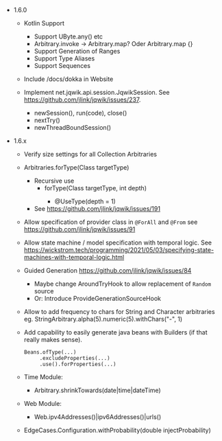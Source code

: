 - 1.6.0

    - Kotlin Support
      - Support UByte.any() etc
      - Arbitrary.invoke -> Arbitrary.map? Oder Arbitrary.map {}
      - Support Generation of Ranges
      - Support Type Aliases
      - Support Sequences

    - Include /docs/dokka in Website

    - Implement net.jqwik.api.session.JqwikSession.
      See https://github.com/jlink/jqwik/issues/237.
      - newSession(), run(code), close()
      - nextTry()
      - newThreadBoundSession()

- 1.6.x

    - Verify size settings for all Collection Arbitraries

    - Arbitraries.forType(Class<T> targetType)
      - Recursive use
        - forType(Class<T> targetType, int depth)
          - @UseType(depth = 1)
      - See https://github.com/jlink/jqwik/issues/191

    - Allow specification of provider class in `@ForAll` and `@From`
      see https://github.com/jlink/jqwik/issues/91

    - Allow state machine / model specification with temporal logic.
      See https://wickstrom.tech/programming/2021/05/03/specifying-state-machines-with-temporal-logic.html

    - Guided Generation
      https://github.com/jlink/jqwik/issues/84
        - Maybe change AroundTryHook to allow replacement of `Random` source
        - Or: Introduce ProvideGenerationSourceHook

    - Allow to add frequency to chars for String and Character arbitraries eg.
      StringArbitrary.alpha(5).numeric(5).withChars("-", 1)

    - Add capability to easily generate java beans with Builders
      (if that really makes sense).
      ```
      Beans.ofType(...)
           .excludeProperties(...)
           .use().forProperties(...)
      ```

    - Time Module:
        - <timebased>Arbitrary.shrinkTowards(date|time|dateTime)

    - Web Module:
        - Web.ipv4Addresses()|ipv6Addresses()|urls()

    - EdgeCases.Configuration.withProbability(double injectProbability)


